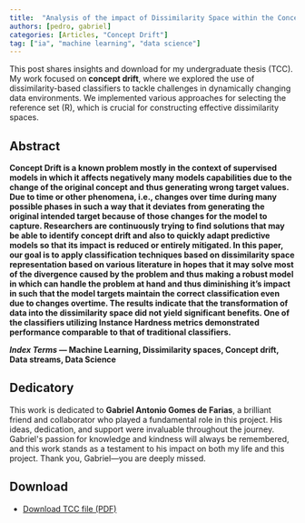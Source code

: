 ```yaml
---
title:  "Analysis of the impact of Dissimilarity Space within the Concept Drift Problem"
authors: [pedro, gabriel]
categories: [Articles, "Concept Drift"]
tag: ["ia", "machine learning", "data science"]
---
```


This post shares insights and download for my undergraduate thesis (TCC). My work focused on **concept drift**, where we explored the use of dissimilarity-based classifiers to tackle challenges in dynamically changing data environments. We implemented various approaches for selecting the reference set \(R\), which is crucial for constructing effective dissimilarity spaces.

## Abstract

**Concept Drift is a known problem mostly in the context of supervised models in which it affects negatively many models capabilities due to the change of the original concept and thus generating wrong target values. Due to time or other phenomena, i.e., changes over time during many possible phases in such a way that it deviates from generating the original intended target because of those changes for the model to capture. Researchers are continuously trying to find solutions that may be able to identify concept drift and also to quickly adapt predictive models so that its impact is reduced or entirely mitigated. In this paper, our goal is to apply classification techniques based on dissimilarity space representation based on various literature in hopes that it may solve most of the divergence caused by the problem and thus making a robust model in which can handle the problem at hand and thus diminishing it’s impact in such that the model targets maintain the correct classification even due to changes overtime. The results indicate that the transformation of data into the dissimilarity space did not yield significant benefits. One of the classifiers utilizing Instance Hardness metrics demonstrated performance comparable to that of traditional classifiers.**

**_Index Terms_ — Machine Learning, Dissimilarity spaces, Concept drift, Data streams, Data Science**

## Dedicatory

This work is dedicated to **Gabriel Antonio Gomes de Farias**, a brilliant friend and collaborator who played a fundamental role in this project. His ideas, dedication, and support were invaluable throughout the journey. Gabriel's passion for knowledge and kindness will always be remembered, and this work stands as a testament to his impact on both my life and this project. Thank you, Gabriel—you are deeply missed.

## Download

<ul>
  <li><a href="{{ site.url }}/{{site.baseurl}}/assets/downloads/TCC_2024__Gabriel_e_Pedro_Artigo.pdf" target="_blank" download>Download TCC file (PDF)</a></li>
</ul>
